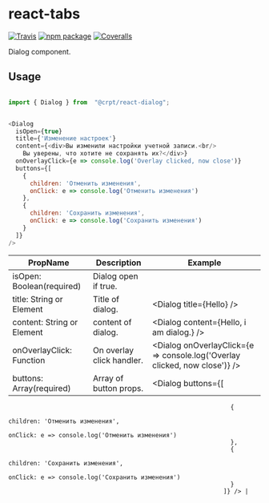# react-tabs

[![Travis][build-badge]][build]
[![npm package][npm-badge]][npm]
[![Coveralls][coveralls-badge]][coveralls]

Dialog component.

## Usage

```javascript

import { Dialog } from  "@crpt/react-dialog";


<Dialog
  isOpen={true}
  title={'Изменение настроек'}
  content={<div>Вы изменили настройки учетной записи.<br/>
    Вы уверены, что хотите не сохранять их?</div>}
  onOverlayClick={e => console.log('Overlay clicked, now close')}
  buttons={[
    {
      children: 'Отменить изменения',
      onClick: e => console.log('Отменить изменения')
    },
    {
      children: 'Сохранить изменения',
      onClick: e => console.log('Сохранить изменения')
    }
  ]}
/>
```

| PropName | Description | Example |
|---|---|---|
| isOpen: Boolean(required) | Dialog open if true. | <Dialog isOpen={true} /> |
| title: String or Element | Title of dialog. | <Dialog title={<span>Hello</span>} /> |
| content: String or Element | content of dialog. | <Dialog content={<span>Hello, i am dialog.</span>} /> |
| onOverlayClick: Function | On overlay click handler. | <Dialog onOverlayClick={e => console.log('Overlay clicked, now close')} /> |
| buttons: Array(required) | Array of button props. | <Dialog buttons={[
                                                                  {
                                                                    children: 'Отменить изменения',
                                                                    onClick: e => console.log('Отменить изменения')
                                                                  },
                                                                  {
                                                                    children: 'Сохранить изменения',
                                                                    onClick: e => console.log('Сохранить изменения')
                                                                  }
                                                                ]} /> |


[build-badge]: https://img.shields.io/travis/user/repo/master.png?style=flat-square
[build]: https://travis-ci.org/user/repo

[npm-badge]: https://img.shields.io/npm/v/npm-package.png?style=flat-square
[npm]: https://www.npmjs.org/package/npm-package

[coveralls-badge]: https://img.shields.io/coveralls/user/repo/master.png?style=flat-square
[coveralls]: https://coveralls.io/github/user/repo
